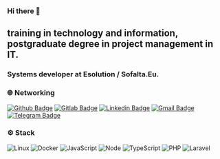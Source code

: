 ### Hi there 👋

<!--
**marcolongitude/marcolongitude** is a ✨ _special_ ✨ repository because its `README.md` (this file) appears on your GitHub profile.

Here are some ideas to get you started:

- 🔭 I’m currently working on ...
- 🌱 I’m currently learning ...
- 👯 I’m looking to collaborate on ...
- 🤔 I’m looking for help with ...
- 💬 Ask me about ...
- 📫 How to reach me: ...
- 😄 Pronouns: ...
- ⚡ Fun fact: ...
-->


## training in technology and information, postgraduate degree in project management in IT.
### Systems developer at Esolution / Sofalta.Eu.

### 🌐 Networking

[![Github Badge](https://img.shields.io/badge/-Github-000?style=flat-square&logo=Github&logoColor=white&link=https://github.com/marcolongitude)](https://github.com/marcolongitude)
[![Gitlab Badge](https://img.shields.io/badge/-Gitlab-000?style=flat-square&logo=Gitlab&logoColor=white&link=https://https://gitlab.com/marcocpdti)](https://gitlab.com/marcocpdti)
[![Linkedin Badge](https://img.shields.io/badge/-LinkedIn-blue?style=flat-square&logo=Linkedin&logoColor=white&link=https://www.linkedin.com/in/marco-aurelio-guimaraes-b19ab533/)](https://www.linkedin.com/in/marco-aurelio-guimaraes-b19ab533/)
[![Gmail Badge](https://img.shields.io/badge/-Gmail-c14438?style=flat-square&logo=Gmail&logoColor=white&link=mailto:marcocpdti@gmail.com)](mailto:marcocpdti@gmail.com)
[![Telegram Badge](https://img.shields.io/badge/-Telegram-1ca0f1?style=flat-square&labelColor=1ca0f1&logo=telegram&logoColor=white&link=https://t.me/marcocpdti/)](https://t.me/marcocpdti/)

### ⚙️ Stack
![Linux](https://img.shields.io/badge/-Linux-555859?style=flat-square&logoColor=fff&logo=linux)
![Docker](https://img.shields.io/badge/-Docker-099cec?style=flat-square&logoColor=fff&logo=docker)
![JavaScript](https://img.shields.io/badge/-JavaScript-FEAE32?style=flat-square&logoColor=fff&logo=javascript)
![Node](https://img.shields.io/badge/-Node.js-5B9856?style=flat-square&logoColor=fff&logo=Node.js)
![TypeScript](https://img.shields.io/badge/-TypeScript-007ACC?style=flat-square&logoColor=fff&logo=typescript)
![PHP](https://img.shields.io/badge/-PHP-369?style=flat-square&logoColor=fff&logo=php)
![Laravel](https://img.shields.io/badge/-Laravel-ff2d20?style=flat-square&logoColor=fff&logo=laravel)

